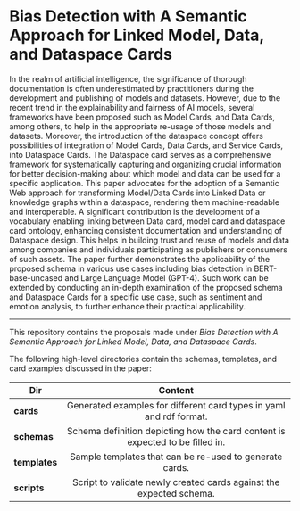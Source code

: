 # Bias Detection with A Semantic Approach for Linked Model, Data, and Dataspace Cards

In the realm of artificial intelligence, the significance of thorough documentation is often underestimated by practitioners during the development and publishing of models and datasets. However, due to the recent trend in the explainability and fairness of AI models, several frameworks have been proposed such as Model Cards, and Data Cards, among others, to help in the appropriate re-usage of those models and datasets. Moreover, the introduction of the dataspace concept offers possibilities of integration of Model Cards, Data Cards, and Service Cards, into Dataspace Cards. The Dataspace card serves as a comprehensive framework for systematically capturing and organizing crucial information for better decision-making about which model and data can be used for a specific application. This paper advocates for the adoption of a Semantic Web approach for transforming Model/Data Cards into Linked Data or knowledge graphs within a dataspace, rendering them machine-readable and interoperable. A significant contribution is the development of a vocabulary enabling linking between Data card, model card and dataspace card ontology, enhancing consistent documentation and understanding of Dataspace design. This helps in building trust and reuse of models and data among companies and individuals participating as publishers or consumers of such assets. The paper further demonstrates the applicability of the proposed schema in various use cases including bias detection in BERT-base-uncased and Large Language Model (GPT-4). Such work can be extended by conducting an in-depth examination of the proposed schema and Dataspace Cards for a specific use case, such as sentiment and emotion analysis, to further enhance their practical applicability.

--------------

This repository contains the proposals made under _Bias Detection with A Semantic Approach for Linked Model, Data, and 
Dataspace Cards_. 

The following high-level directories contain the schemas, templates, and card examples discussed in 
the paper:

|Dir|Content|
|---|:---:|
|**cards**|Generated examples for different card types in yaml and rdf format.|
|**schemas**|Schema definition depicting how the card content is expected to be filled in.|
|**templates**|Sample templates that can be re-used to generate cards.|
|**scripts**|Script to validate newly created cards against the expected schema.|